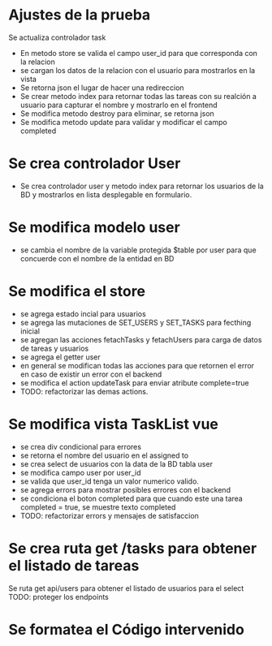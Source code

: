 # Ajustes de la prueba

Se actualiza controlador task

-   En metodo store se valida el campo user_id para que corresponda con la relacion
-   se cargan los datos de la relacion con el usuario para mostrarlos en la vista
-   Se retorna json el lugar de hacer una redireccion
-   Se crear metodo index para retornar todas las tareas con su realción a usuario para capturar el nombre y mostrarlo en el frontend
-   Se modifica metodo destroy para eliminar, se retorna json
-   Se modifica metodo update para validar y modificar el campo completed

# Se crea controlador User

-   Se crea controlador user y metodo index para retornar los usuarios de la BD y mostrarlos en lista desplegable en formulario.

# Se modifica modelo user

-   se cambia el nombre de la variable protegida $table por user para que concuerde con el nombre de la entidad en BD

# Se modifica el store

-   se agrega estado incial para usuarios
-   se agrega las mutaciones de SET_USERS y SET_TASKS para fecthing inicial
-   se agregan las acciones fetachTasks y fetachUsers para carga de datos de tareas y usuarios
-   se agrega el getter user
-   en general se modifican todas las acciones para que retornen el error en caso de existir un error con el backend
-   se modifica el action updateTask para enviar atribute complete=true
-   TODO: refactorizar las demas actions.

# Se modifica vista TaskList vue

-   se crea div condicional para errores
-   se retorna el nombre del usuario en el assigned to
-   se crea select de usuarios con la data de la BD tabla user
-   se modifica campo user por user_id
-   se valida que user_id tenga un valor numerico valido.
-   se agrega errors para mostrar posibles errores con el backend
-   se condiciona el boton completed para que cuando este una tarea completed = true, se muestre texto completed
-   TODO: refactorizar errors y mensajes de satisfaccion

# Se crea ruta get /tasks para obtener el listado de tareas

Se ruta get api/users para obtener el listado de usuarios para el select
TODO: proteger los endpoints

# Se formatea el Código intervenido
